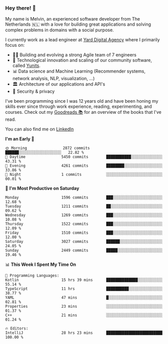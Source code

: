 ### Hey there! 👋

My name is Melvin, an experienced software developer from The Netherlands 🇳🇱 with a love for building great applications and solving complex problems in domains with a social purpose. 

I currently work as a lead engineer at [Yard Digital Agency](https://github.com/yardinternet) where I primarily focus on:

* 👏🏼 Building and evolving a strong Agile team of 7 engineers
* 🚀 Technological innovation and scaling of our community software, called [Yunits](https://www.yunits.com/).
* 📊 Data science and Machine Learning (Recommender systems, network analysis, NLP, visualization, ...)
* 🏛 Architecture of our applications and API's
* 🔐 Security & privacy

I've been programming since I was 12 years old and have been honing my skills ever since through work experience, reading, experimenting, and courses.
Check out my [Goodreads 📚](https://goodreads.com/melvinkoopmans) for an overview of the books that I've read. 

You can also find me on [LinkedIn](https://www.linkedin.com/in/melvinkoopmans)

<!--START_SECTION:waka-->
**I'm an Early 🐤** 

```text
🌞 Morning                2872 commits        ██████░░░░░░░░░░░░░░░░░░░   22.82 % 
🌆 Daytime                5450 commits        ███████████░░░░░░░░░░░░░░   43.31 % 
🌃 Evening                4261 commits        ████████░░░░░░░░░░░░░░░░░   33.86 % 
🌙 Night                  1 commits           ░░░░░░░░░░░░░░░░░░░░░░░░░   00.01 % 
```
📅 **I'm Most Productive on Saturday** 

```text
Monday                   1596 commits        ███░░░░░░░░░░░░░░░░░░░░░░   12.68 % 
Tuesday                  1211 commits        ██░░░░░░░░░░░░░░░░░░░░░░░   09.62 % 
Wednesday                1269 commits        ███░░░░░░░░░░░░░░░░░░░░░░   10.08 % 
Thursday                 1522 commits        ███░░░░░░░░░░░░░░░░░░░░░░   12.09 % 
Friday                   1510 commits        ███░░░░░░░░░░░░░░░░░░░░░░   12.00 % 
Saturday                 3027 commits        ██████░░░░░░░░░░░░░░░░░░░   24.05 % 
Sunday                   2449 commits        █████░░░░░░░░░░░░░░░░░░░░   19.46 % 
```


📊 **This Week I Spent My Time On** 

```text
💬 Programming Languages: 
Kotlin                   15 hrs 39 mins      ██████████████░░░░░░░░░░░   55.14 % 
TypeScript               11 hrs              ██████████░░░░░░░░░░░░░░░   38.77 % 
YAML                     47 mins             █░░░░░░░░░░░░░░░░░░░░░░░░   02.81 % 
Properties               23 mins             ░░░░░░░░░░░░░░░░░░░░░░░░░   01.37 % 
C++                      21 mins             ░░░░░░░░░░░░░░░░░░░░░░░░░   01.24 % 

🔥 Editors: 
IntelliJ                 28 hrs 23 mins      █████████████████████████   100.00 % 
```


<!--END_SECTION:waka-->
